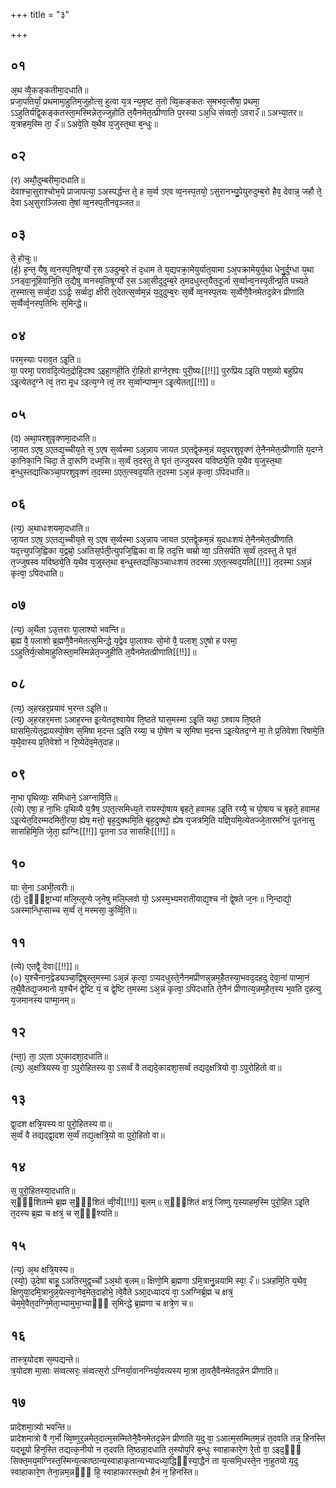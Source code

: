 +++
title = "३"

+++
## ०१
अ᳘थ व्वै᳘कङ्कतीमा᳘दधाति॥  
प्रजा᳘पतिर्यां᳘ प्रथमामा᳘हुतिम᳘जुहोत्स᳘ हुत्वा य᳘त्र न्य᳘मृष्ट त᳘तो व्वि᳘कङ्कतः स᳘मभव᳘त्सैषा᳘ प्रथमा᳘ ऽऽहुतिर्यद्वि᳘कङ्कतस्ता᳘मस्मिन्नेत᳘ज्जुहोति त᳘यैनमेत᳘त्प्रीणाति प᳘रस्या ऽअ᳘धि संव्वतो᳘ ऽवरा२ँ॥ ऽअभ्या᳘तर॥ य᳘त्राहम᳘स्मि ता᳘ २ँ॥ ऽअवे᳘ति य᳘थैव य᳘जुस्त᳘था ब᳘न्धुः॥  
## ०२
(र) अथौ᳘दुम्बरीमा᳘दधाति॥  
देवाश्चा᳘सुराश्चोभ᳘ये प्राजापत्या᳘ ऽअस्पर्द्धन्त ते᳘ ह स᳘र्व्व ऽएव व्व᳘नस्प᳘तयो᳘ ऽसुरानभ्यु᳘पेयुरुदुम्ब᳘रो हैव᳘ देवान्न᳘ जहौ ते᳘ देवा ऽअ᳘सुराञ्जित्वा ते᳘षां व्व᳘नस्प᳘तीनवृञ्जत॥  
## ०३
ते᳘ होचुः॥  
(र्ह᳘) ह᳘न्त᳘ यैषु व्व᳘नस्प᳘तिषूर्ग्यो र᳘स ऽउदुम्ब᳘रे तं द᳘धाम ते य᳘द्यपक्रा᳘मेयुर्यात᳘यामा ऽअ᳘पक्रामेयुर्य᳘था धेनु᳘र्दुग्धा य᳘था ऽनड्वा᳘नूहिवानि᳘ति त᳘द्यैषु व्वनस्प᳘तिषूर्ग्यो र᳘स ऽआ᳘सीदुदुम्ब᳘रे त᳘मदधुस्त᳘यैत᳘दूर्जा स᳘र्व्वान्व᳘नस्प᳘तीन्प्र᳘ति पच्यते त᳘स्मात्स᳘ सर्व्व᳘दा ऽऽर्द्रः᳘ सर्व्वदा᳘ क्षीरी त᳘देतत्स᳘र्व्वम᳘न्नं य᳘दुदुम्ब᳘रः स᳘र्व्वे व्व᳘नस्प᳘तयः स᳘र्व्वेणै᳘वैनमेतद᳘न्नेन प्रीणाति स᳘र्व्वैर्व्व᳘नस्प᳘तिभिः स᳘मिन्द्धे॥  
## ०४
परम᳘स्याः पराव᳘त ऽइ᳘ति॥  
या᳘ परमा᳘ परावदि᳘त्येत᳘द्रोहि᳘दश्व ऽइहा᳘गही᳘ति रो᳘हितो हाग्नेर᳘श्वः पुरी᳘ष्यः[[!!]] पुरुप्रिय ऽइ᳘ति पश᳘व्यो बहुप्रिय ऽइ᳘त्येतद᳘ग्ने त्वं᳘ तरा मृ᳘ध ऽइत्य᳘ग्ने त्वं᳘ तर स᳘र्व्वान्पाप्म᳘न ऽइ᳘त्येतत्[[!!]]॥  
## ०५
(द) अथा᳘परशुवृक्णमा᳘दधाति॥  
जा᳘यत ऽएष᳘ ऽएतद्य᳘च्चीय᳘ते स᳘ ऽएष स᳘र्व्वस्मा ऽअ᳘न्नाय जायत ऽएतद्वे᳘कम᳘न्नं यद᳘परशुवृक्णं ते᳘नैनमेत᳘त्प्रीणाति य᳘दग्ने का᳘निका᳘नि चिदा᳘ ते दा᳘रूणि दध्म᳘सि॥ स᳘र्व्वं त᳘दस्तु ते घृतं त᳘ज्जुयस्व यविष्ठ्ये᳘ति य᳘थैव य᳘जुस्त᳘था ब᳘न्धुस्तद्यत्किञ्चा᳘परशुवृक्णं त᳘दस्मा ऽएत᳘त्स्वद᳘यति त᳘दस्मा ऽअ᳘न्नं कृत्वा᳘ ऽपिदधाति॥  
## ०६
(त्य᳘) अ᳘थाधःशयमा᳘दधाति॥  
जा᳘यत ऽएष᳘ ऽएतद्य᳘च्चीय᳘ते स᳘ ऽएष स᳘र्व्वस्मा ऽअ᳘न्नाय जायत ऽएतद्वे᳘कम᳘न्नं य᳘दधःशयं ते᳘नैनमेत᳘त्प्रीणाति यद᳘त्त्युपजि᳘ह्विका य᳘द्वम्रो᳘ ऽअतिस᳘र्पती᳘त्युपजि᳘ह्विका वा हि तद᳘त्ति व्वम्रो व्वा᳘ ऽतिसर्पति स᳘र्व्वं त᳘दस्तु ते घृतं त᳘ज्जुषस्व यविष्ठ्ये᳘ति य᳘थैव य᳘जुस्त᳘था ब᳘न्धुस्तद्यत्कि᳘ञ्चाधःशयं तदस्मा ऽएत᳘त्स्वद᳘यति[[!!]] त᳘दस्मा ऽअ᳘न्नं कृत्वा᳘ ऽपिदधाति॥  
## ०७
(त्य᳘) अ᳘थैता ऽउ᳘त्तराः पा᳘लाश्यो भवन्ति॥  
ब्र᳘ह्म वै᳘ पलाशो ब्र᳘ह्मणै᳘वैनमेतत्स᳘मिन्द्धे य᳘द्वेव पा᳘लाश्यः सो᳘मो वै᳘ पलाश᳘ ऽए᳘षो ह परमा᳘ ऽऽहुतिर्य᳘त्सोमाहुतिस्ता᳘मस्मिन्नेत᳘ज्जुहीति त᳘यैनमेतत्प्रीणाति[[!!]]॥  
## ०८
(त्य᳘) अ᳘हरहर᳘प्रयावं भ᳘रन्त ऽइ᳘ति॥  
(त्य᳘) अ᳘हरहर᳘मत्ता ऽआह᳘रन्त इ᳘त्येतद᳘श्वायेव ति᳘ष्ठते घास᳘मस्मा ऽइ᳘ति यथा᳘ ऽश्वाय ति᳘ष्ठते घासमि᳘त्येत᳘द्रायस्पो᳘षेण स᳘मिषा म᳘दन्त ऽइ᳘ति रय्या᳘ च पो᳘षेण च स᳘मिषा म᳘दन्त ऽइ᳘त्येतद᳘ग्ने मा᳘ ते प्र᳘तिवेशा रिषामे᳘ति य᳘थै᳘वास्य प्र᳘तिवेशो न रि᳘ष्येदेव᳘मेत᳘दाह॥  
## ०९
ना᳘भा पृथिव्याः᳘ समिधाने᳘ ऽअग्नावि᳘ति॥  
(त्ये) एषा᳘ ह ना᳘भिः पृथिव्यै य᳘त्रैष᳘ ऽएत᳘त्समिध्य᳘ते रायस्पो᳘षाय बृहते᳘ हवामह ऽइ᳘ति रय्यै᳘ च पो᳘षाय च बृहते᳘ हवामह ऽइ᳘त्येत᳘दिरम्मदमिती᳘रया᳘ ह्येष᳘ मत्तो᳘ बृह᳘दुक्थमि᳘ति बृह᳘दुक्थो᳘ ह्येष य᳘जत्रमि᳘ति यज्ञि᳘यमि᳘त्येतज्जे᳘तारमग्निं पृ᳘तनासु सासहिमि᳘ति जे᳘ता᳘ ह्यग्निः[[!!]] पृ᳘तना ऽउ सासहिः[[!!]]॥  
## १०
याः से᳘ना ऽअभी᳘त्वरीः॥  
(र्द᳘) द᳘ᳫँ᳘ष्ट्राभ्यां मलि᳘म्लून्ये ज᳘नेषु मलि᳘म्लवो यो᳘ ऽअस्म᳘भ्यमरातीयाद्य᳘श्च नो द्वे᳘षते ज᳘नः॥ नि᳘न्दाद्यो᳘ ऽअस्मान्धि᳘प्साच्च स᳘र्व्वं तं᳘ मस्मसा᳘ कुर्व्वि᳘ति॥  
## ११
(त्ये) एतद्वै᳘ देवाः[[!!]]॥  
(०) य᳘श्चैनान᳘द्वेड्यञ्चा᳘द्विषुस्त᳘मस्मा ऽअ᳘न्नं कृत्वा᳘ ऽप्यदधुस्ते᳘नैनमप्रीणन्न᳘न्नम᳘हैतस्या᳘भवद᳘दहदु देवा᳘नां पाप्मा᳘नं त᳘थै᳘वैतद्य᳘जमानो य᳘श्चैनं द्वे᳘ष्टि यं᳘ च द्वे᳘ष्टि त᳘मस्मा ऽअ᳘न्नं कृत्वा᳘ ऽपिदधाति ते᳘नैनं प्रीणात्य᳘न्नम᳘हैत᳘स्य भ᳘वति द᳘हत्यु य᳘जमानस्य पाप्मा᳘नम्॥  
## १२
(न्ता᳘) ता᳘ ऽएता ऽए᳘कादशा᳘दधाति॥  
(त्य᳘) अ᳘क्षत्रियस्य वा᳘ ऽपुरोहितस्य वा᳘ ऽसर्व्वं वै तद्यदे᳘कादशा᳘सर्व्वं तद्यद᳘क्षत्रियो वा᳘ ऽपुरोहितो वा॥  
## १३
द्वा᳘दश क्षत्रि᳘यस्य वा पुरो᳘हितस्य वा॥  
स᳘र्व्वं वै तद्यद्द्वा᳘दश स᳘र्व्वं तद्य᳘त्क्षत्रि᳘यो वा पुरो᳘हितो वा॥  
## १४
स᳘ पुरो᳘हितस्या᳘दधाति॥  
स᳘ᳫँ᳘शितम्मे ब्र᳘ह्म स᳘ᳫँ᳘शितं व्वी᳘र्यं[[!!]] ब᳘लम्॥ स᳘ᳫँ᳘शितं क्षत्रं᳘ जिष्णु य᳘स्याहम᳘स्मि पुरो᳘हित ऽइ᳘ति त᳘दस्य ब्र᳘ह्म च क्षत्रं᳘ च स᳘ᳫँ᳘श्यति॥  
## १५
(त्य᳘) अ᳘थ क्षत्रि᳘यस्य॥  
(स्यो᳘) उ᳘देषां बाहू᳘ ऽअतिरमुद्व᳘र्च्चो ऽअ᳘थो ब᳘लम्॥ क्षिणो᳘मि ब्र᳘ह्मणा ऽमि᳘त्रानु᳘न्नयामि स्वा᳘ २ँ॥ ऽअहमि᳘ति य᳘थैव᳘ क्षिणुया᳘दमि᳘त्रानुन्न᳘येत्स्वा᳘नेव᳘मेत᳘दाहोभे᳘ त्वे᳘वैते ऽआ᳘दध्यादयं वा᳘ ऽअग्निर्ब्र᳘ह्म च क्षत्रं᳘ चेम᳘मे᳘वैत᳘दग्नि᳘मेता᳘भ्यामुभा᳘भ्याᳫँ᳭ स᳘मिन्द्धे ब्र᳘ह्मणा च क्षत्रे᳘ण च॥  
## १६
तास्त्र᳘योदश स᳘म्पद्यन्ते॥  
त्र᳘योदश मा᳘साः संव्वत्सरः᳘ संव्वत्स᳘रो ऽग्निर्या᳘वानग्निर्या᳘वत्यस्य मा᳘त्रा ता᳘वतै᳘वैनमेतद᳘न्नेन प्रीणाति॥  
## १७
प्रादेशमा᳘त्र्यो भवन्ति॥  
प्रादेशमात्रो वै ग᳘र्भो व्वि᳘ष्णुर᳘न्नमेत᳘दात्म᳘सम्मितेनै᳘वैनमेतद᳘न्नेन प्रीणाति य᳘दु वा᳘ ऽआत्म᳘सम्मितम᳘न्नं त᳘दवति तन्न᳘ हिनस्ति यद्भू᳘यो हिन᳘स्ति तद्यत्क᳘नीयो न त᳘दवति ति᳘ष्ठन्ना᳘दधाति त᳘स्योप᳘रि ब᳘न्धुः स्वाहाकारे᳘ण रे᳘तो वा᳘ ऽइद᳘ᳫँ᳘ सिक्त᳘मय᳘मग्निस्त᳘स्मिन्य᳘त्काष्ठान्य᳘स्वाहाकृतान्यभ्यादध्या᳘द्धिᳫँस्या᳘द्धैनं ता य᳘त्समि᳘धस्ते᳘न ना᳘हुतयो य᳘दु स्वाहाकारे᳘ण तेना᳘न्नम᳘न्नᳫँ᳭ हि᳘ स्वाहाकारस्त᳘थो हैनं न᳘ हिनस्ति॥  
